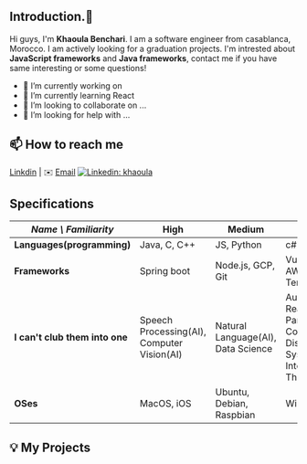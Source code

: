 ## Introduction.👋
Hi guys, I'm **Khaoula Benchari**. I am a software engineer from casablanca, Morocco. I am  actively looking for a graduation projects.
I'm intrested about **JavaScript frameworks** and **Java frameworks**, contact me if you have same interesting or some questions!

- 🔭 I’m currently working on 
- 🌱 I’m currently learning React
- 👯 I’m looking to collaborate on ...
- 🤔 I’m looking for help with ...

## 📫 How to reach me
[Linkdin](https://linkdin.com/in/khaoula1305) |  ✉️ [Email](khaoulabenchari9@gmail.com)
[![Linkedin: khaoula](https://img.shields.io/badge/-vidursatija-blue?style=flat-square&logo=Linkedin&logoColor=white&link=https://www.linkedin.com/in/vidursatija/)](https://linkdin.com/in/khaoula1305)

## Specifications
| *Name \ Familiarity* | High | Medium | Low |
| --------------- | --------------- | --------------- | ------------- |
| **Languages(programming)** | Java, C, C++  | JS, Python | c#|
| **Frameworks** | Spring boot| Node.js, GCP, Git | Vue.js, AWS Tensorflow |
| **I can't club them into one** | Speech Processing(AI), Computer Vision(AI) | Natural Language(AI), Data Science | Augmented Reality, Parallel Computing, Distributed Systems, Internet of Things |
| **OSes** | MacOS, iOS | Ubuntu, Debian, Raspbian | Windows |


## 💡 My Projects 

